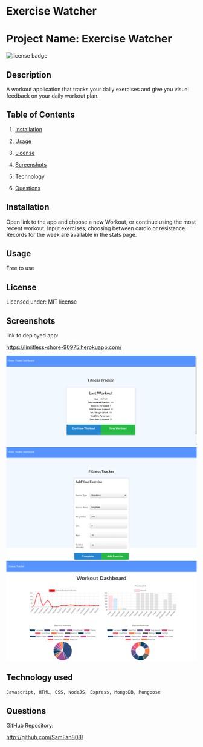 # Exercise Watcher

# Project Name: Exercise Watcher

![license badge](https://img.shields.io/static/v1?label=license&message=MIT&color=blue)

## Description

A workout application that tracks your daily exercises and give you visual feedback on your daily workout plan.

## Table of Contents

1. [Installation](#installation)

2. [Usage](#usage)

3. [License](#license)

4. [Screenshots](#screenshots)

5. [Technology](#technology)

6. [Questions](#questions)

## Installation

Open link to the app and choose a new Workout, or continue using the most recent workout. Input exercises, choosing between cardio or resistance. Records for the week are available in the stats page.

## Usage

Free to use

## License

Licensed under: MIT license

## Screenshots

link to deployed app:

https://limitless-shore-90975.herokuapp.com/

<img src="./public/Images/Screen_01_hw_17.png">


<img src="./public/Images/Screen_02_hw_17.png">


<img src="./public/Images/Screen_03_hw_17.png">


## Technology used

`Javascript, HTML, CSS, NodeJS, Express, MongoDB, Mongoose `

## Questions

GitHub Repository:

http://github.com/SamFan808/
